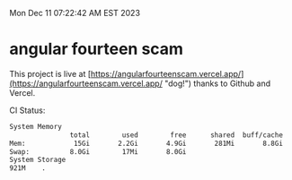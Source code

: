 Mon Dec 11 07:22:42 AM EST 2023

# angular fourteen scam


This project is live at [https://angularfourteenscam.vercel.app/](https://angularfourteenscam.vercel.app/ "dog!") thanks to Github and Vercel.

CI Status: 

```bash
System Memory
               total        used        free      shared  buff/cache   available
Mem:            15Gi       2.2Gi       4.9Gi       281Mi       8.8Gi        13Gi
Swap:          8.0Gi        17Mi       8.0Gi
System Storage
921M	.
```
